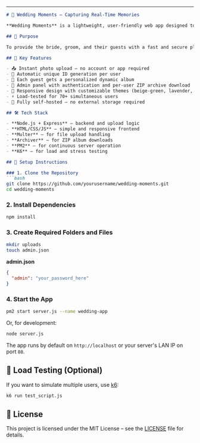 
---

````markdown
# 📸 Wedding Moments – Capturing Real-Time Memories

**Wedding Moments** is a lightweight, user-friendly web app designed to collect photos from guests during a special event – the wedding day. With a modern and welcoming interface, it allows every guest to upload photos directly from their phone, without needing to install anything.

## 🎯 Purpose

To provide the bride, groom, and their guests with a fast and secure platform to save precious memories in real-time, as the event unfolds.

## 🔧 Key Features

- 📤 Instant photo upload — no account or app required  
- 🧠 Automatic unique ID generation per user  
- 🧾 Each guest gets a personalized dynamic album  
- 📁 Admin panel with authentication and per-user ZIP archive download  
- 🎨 Responsive design with customizable themes (beige-green, lavender, etc.)  
- ⚡ Load-tested for 70+ simultaneous users  
- 🔐 Fully self-hosted — no external storage required  

## 🛠️ Tech Stack

- **Node.js + Express** — backend and upload logic  
- **HTML/CSS/JS** — simple and responsive frontend  
- **Multer** — for file upload handling  
- **Archiver** — for ZIP album downloads  
- **PM2** — for continuous server operation  
- **K6** — for load and stress testing  

## 🚀 Setup Instructions

### 1. Clone the Repository
```bash
git clone https://github.com/yourusername/wedding-moments.git
cd wedding-moments
````

### 2. Install Dependencies

```bash
npm install
```

### 3. Create Required Folders and Files

```bash
mkdir uploads
touch admin.json
```

**admin.json**

```json
{
  "admin": "your_password_here"
}
```

### 4. Start the App

```bash
pm2 start server.js --name wedding-app
```

Or, for development:

```bash
node server.js
```

The app runs by default on `http://localhost` or your server's LAN IP on port `80`.

## 🧪 Load Testing (Optional)

If you want to simulate multiple users, use [k6](https://k6.io/):

```bash
k6 run test_script.js
```

## 📝 License

This project is licensed under the MIT License – see the [LICENSE](LICENSE) file for details.
